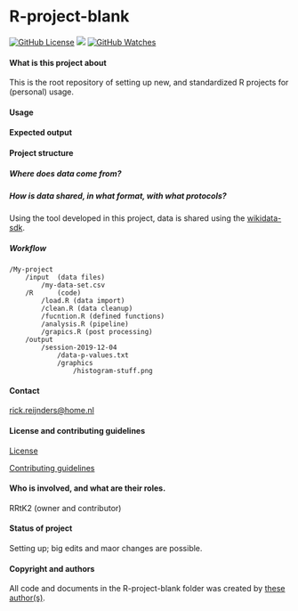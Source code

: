# R-project-blank

[![GitHub License](https://img.shields.io/github/license/Rrtk2/R-project-blank)](https://github.com/Rrtk2/R-project-blank/blob/master/LICENSE.md) ![](https://img.shields.io/badge/Status-Setting_up-orange) [![GitHub Watches](https://img.shields.io/github/watchers/Rrtk2/R-project-blank.svg?style=social&label=Watch&maxAge=2592000)](https://github.com/Rrtk2/R-project-blank/watchers) 


#### What is this project about
This is the root repository of setting up new, and standardized R projects for (personal) usage.

#### Usage

#### Expected output

#### Project structure
##### Where does data come from?

##### How is data shared, in what format, with what protocols?
Using the tool developed in this project, data is shared using the [wikidata-sdk](https://www.wikidata.org/w/api.php). 

##### Workflow
	/My-project
		/input	(data files)
			/my-data-set.csv
		/R		(code)
			/load.R (data import)
			/clean.R (data cleanup)
			/fucntion.R (defined functions)
			/analysis.R (pipeline)
			/grapics.R (post processing)
		/output
			/session-2019-12-04
				/data-p-values.txt
				/graphics
					/histogram-stuff.png



#### Contact
rick.reijnders@home.nl

#### License and contributing guidelines
[License](/LICENSE.md) 

[Contributing guidelines](/CONTRIBUTING.md) 


#### Who is involved, and what are their roles.
RRtK2 (owner and contributor)


#### Status of project
Setting up; big edits and maor changes are possible.


#### Copyright and authors
All code and documents in the R-project-blank folder was created by [these author(s)](/AUTHORS.md).

